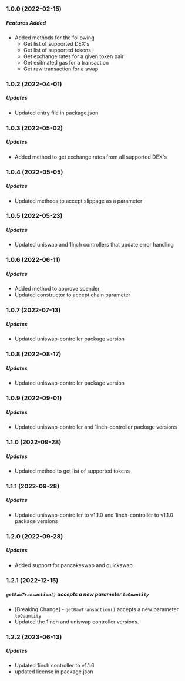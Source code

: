 ### 1.0.0 (2022-02-15)

##### Features Added

* Added methods for the following
    * Get list of supported DEX's
    * Get list of supported tokens
    * Get exchange rates for a given token pair
    * Get esitmated gas for a transaction
    * Get raw transaction for a swap

### 1.0.2 (2022-04-01)

##### Updates

* Updated entry file in package.json

### 1.0.3 (2022-05-02)

##### Updates

* Added method to get exchange rates from all supported DEX's

### 1.0.4 (2022-05-05)

##### Updates

* Updated methods to accept slippage as a parameter

### 1.0.5 (2022-05-23)

##### Updates

* Updated uniswap and 1Inch controllers that update error handling

### 1.0.6 (2022-06-11)

##### Updates

* Added method to approve spender
* Updated constructor to accept chain parameter

### 1.0.7 (2022-07-13)

##### Updates

* Updated uniswap-controller package version

### 1.0.8 (2022-08-17)

##### Updates

* Updated uniswap-controller package version

### 1.0.9 (2022-09-01)

##### Updates

* Updated uniswap-controller and 1inch-controller package versions

### 1.1.0 (2022-09-28)

##### Updates

* Updated method to get list of supported tokens

### 1.1.1 (2022-09-28)

##### Updates

* Updated uniswap-controller to v1.1.0 and 1inch-controller to v1.1.0 package versions


### 1.2.0 (2022-09-28)

##### Updates

* Added support for pancakeswap and quickswap

### 1.2.1 (2022-12-15)

##### `getRawTransaction()` accepts a new parameter `toQuantity`

* [Breaking Change] - `getRawTransaction()` accepts a new parameter `toQuantity`
* Updated the 1inch and uniswap controller versions.

### 1.2.2 (2023-06-13)

##### Updates

* Updated 1inch controller to v1.1.6
* updated license in package.json